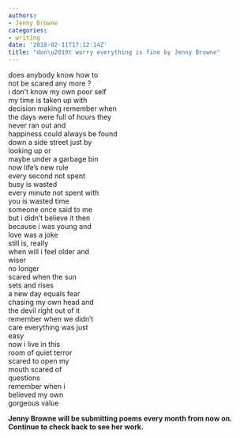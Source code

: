 ```yaml
---
authors:
- Jenny Browne
categories:
- writing
date: '2018-02-11T17:12:14Z'
title: "don\u2019t worry everything is fine by Jenny Browne"
---
```

does anybody know how to  
not be scared any more ?  
i don’t know my own poor self  
my time is taken up with  
decision making remember when  
the days were full of hours they  
never ran out and  
happiness could always be found  
down a side street just by  
looking up or  
maybe under a garbage bin  
now life’s new rule  
every second not spent  
busy is wasted  
every minute not spent with<br> 
you is wasted time  
someone once said to me  
but i didn’t believe it then<br> 
because i was young and  
love was a joke  
still is, really  
when will i feel older and<br> 
wiser  
no longer  
scared when the sun<br> 
sets and rises  
a new day equals fear  
chasing my own head and  
the devil right out of it  
remember when we didn’t  
care everything was just  
easy  
now i live in this  
room of quiet terror  
scared to open my  
mouth scared of  
questions  
remember when i<br> 
believed my own  
gorgeous value  

**Jenny Browne will be submitting poems every month from now on. Continue to check back to see her work.**